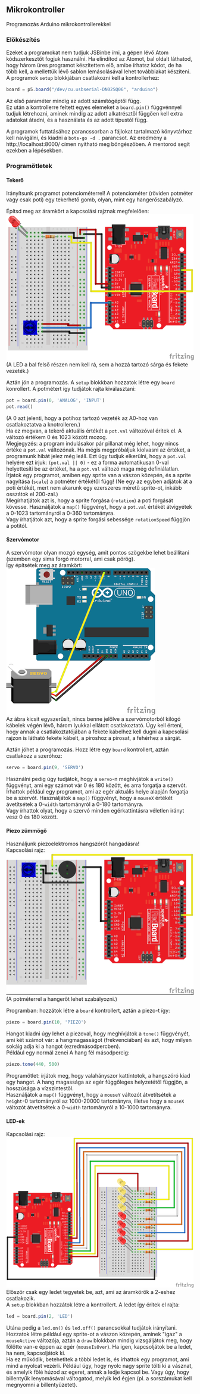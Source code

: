 ## Mikrokontroller

Programozás Arduino mikrokontrollerekkel  


### Előkészítés

Ezeket a programokat nem tudjuk JSBinbe írni, a gépen lévő Atom kódszerkesztőt fogjuk használni. Ha elindítod az Atomot, bal oldalt láthatod, hogy három üres programot készítettem elő, amibe írhatsz kódot, de ha több kell, a mellettük lévő sablon lemásolásával lehet továbbiakat készíteni.  
A programok `setup` blokkjában csatlakozni kell a kontrollerhez:  
```javascript
board = p5.board("/dev/cu.usbserial-DN02SQ06", "arduino")
```
Az első paraméter mindig az adott számítógéptől függ.  
Ez után a kontrollerre feltett egyes elemeket a `board.pin()` függvénnyel tudjuk létrehozni, aminek mindig az adott alkatrésztől függően kell extra adatokat átadni, és a használata és az adott típustól függ.  

A programok futtatásához parancssorban a fájlokat tartalmazó könyvtárhoz kell navigálni, és kiadni a `bots-go -d .` parancsot. Az eredmény a http://localhost:8000/ címen nyitható meg böngészőben. A mentorod segít ezekben a lépésekben.   

### Programötletek

#### Tekerő

Irányítsunk programot potenciométerrel! A potenciométer (röviden potméter vagy csak poti) egy tekerhető gomb, olyan, mint egy hangerőszabályzó.  

Építsd meg az áramkört a kapcsolási rajznak megfelelően:  
![](poti.png)  
(A LED a bal felső részen nem kell rá, sem a hozzá tartozó sárga és fekete vezeték.)  

Aztán jön a programozás. A `setup` blokkban hozzatok létre egy `board` konrollert. A potmétert így tudjátok rajta kiválasztani:  
```javascript
pot = board.pin(0, 'ANALOG', 'INPUT')
pot.read()
```
(A 0 azt jelenti, hogy a potihoz tartozó vezeték az A0-hoz van csatlakoztatva a knotrolleren.)  
Ha ez megvan, a tekerő aktuális értékét a `pot.val` változóval éritek el. A változó értékem 0 és 1023 között mozog.  
Megjegyzés: a program indulásakor pár pillanat még lehet, hogy nincs értéke a `pot.val` változónak. Ha mégis megpróbáljuk kiolvasni az értéket, a programunk hibát jelez még leáll. Ezt úgy tudjuk elkerülni, hogy a `pot.val` helyére ezt írjuk: `(pot.val || 0)` - ez a forma automatikusan 0-val helyettesíti be az értéket, ha a `pot.val` változó maga még definiálatlan.  
Írjatok egy programot, amiben egy sprite van a vászon közepén, és a sprite nagyítása (`scale`) a potméter értékétől függ! (Ne egy az egyben adjátok át a poti értékét, mert nem akarunk egy ezerszeres méretű sprite-ot, inkább osszátok el 200-zal.)  
Megírhatjátok azt is, hogy a sprite forgása (`rotation`) a poti forgását kövesse. Használjátok a `map()` függvényt, hogy a `pot.val` értékét átvigyétek a 0-1023 tartományról a 0-360 tartományra.  
Vagy írhatjátok azt, hogy a sprite forgási sebessége `rotationSpeed` függjön a potitól.  


#### Szervómotor

A szervómotor olyan mozgó egység, amit pontos szögekbe lehet beállítani (szemben egy sima forgó motorral, ami csak pörög).  
Így építsétek meg az áramkört:  
![](servo.png)  
Az ábra kicsit egyszerűsít, nincs benne jelölve a szervómotorból kilógó kábelek végén lévő, három lyukkal ellátott csatlakoztató. Úgy kell érteni, hogy annak a csatlakoztatójában a fekete kábelhez kell dugni a kapcsolási rajzon is látható fekete kábelt, a piroshoz a pirosat, a fehérhez a sárgát.  

Aztán jöhet a programozás. Hozz létre egy `board` kontrollert, aztán csatlakozz a szeróhoz:  
```javascript
servo = board.pin(9, 'SERVO')
```
Használni pedig úgy tudjátok, hogy a `servo`-n meghívjátok a `write()` függvényt, ami egy számot vár 0 és 180 között, és arra forgatja a szervót.  
Írhattok például egy programot, ami az egér aktuális helye alapján forgatja be a szervót. Használjátok a `map()` függvényt, hogy a `mouseX` értékét ávetítsétek a 0-`width` tartományról a 0-180 tartományra.  
Vagy írhattok olyat, hogy a szervó minden egérkattintásra véletlen irányt vesz 0 és 180 között.  



#### Piezo zümmögő

Használjunk piezoelektromos hangszórót hangadásra!  
Kapcsolási rajz:  
![](piezo.jpg)  
(A potméterrel a hangerőt lehet szabályozni.)  

Programban: hozzátok létre a `board` kontrollert, aztán a piezo-t így:
```javascript
piezo = board.pin(10, 'PIEZO')
```  
Hangot kiadni úgy lehet a piezoval, hogy meghívjátok a `tone()` függvényét, ami két számot vár: a hangmagasságot (frekvenciában) és azt, hogy milyen sokáig adja ki a hangot (ezredmásodpercben).  
Például egy normál zenei A hang fél másodpercig:  
```javascript
piezo.tone(440, 500)
``` 

Programötlet: írjátok meg, hogy valahányszor kattintotok, a hangszóró kiad egy hangot. A hang magassága az egér függőleges helyzetétől függjön, a hosszúsága a vízszintestől.  
Használjátok a `map()` függvényt, hogy a `mouseY` változót átvetítsétek a `height`-0 tartományról az 1000-20000 tartományra, illetve hogy a `mouseX` változót átvetítsétek a 0-`width` tartományról a 10-1000 tartományra.  


#### LED-ek

Kapcsolási rajz:  
![](leds.png)  
Először csak egy ledet tegyetek be, azt, ami az áramkörök a 2-eshez csatlakozik.  
A `setup` blokkban hozzátok létre a kontrollert. A ledet így éritek el rajta:  
```javascript
led = board.pin(2, 'LED')
```
Utána pedig a `led.on()` és `led.off()` parancsokkal tudjátok irányítani.  
Hozzatok létre például egy sprite-ot a vászon közepén, aminek "igaz" a `mouseActive` változója, aztán a `draw` blokkban mindig vizsgáljátok meg, hogy fölötte van-e éppen az egér (`mouseIsOver`). Ha igen, kapcsoljátok be a ledet, ha nem, kapcsoljátok ki.  
Ha ez működik, betehetitek a többi ledet is, és írhattok egy programot, ami mind a nyolcat vezérli. Például úgy, hogy nyolc nagy sprite tölti ki a vásznat, és amelyik fölé húzod az egeret, annak a ledje kapcsol be. Vagy úgy, hogy billentyűk lenyomásával váltogatod, melyik led égjen (pl. a sorszámukat kell megnyomni a billentyűzetet).  

